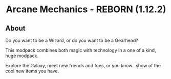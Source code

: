 <h1 align="center">Arcane Mechanics - REBORN (1.12.2)</h1>

<h2>About</h2>
Do you want to be a Wizard, or do you want to be a Gearhead?
<p></p>
This modpack combines both magic with technology in a one of a kind, huge modpack.
<p></p>
Explore the Galaxy, meet new friends and foes, or you know...show of the cool new items you have.
